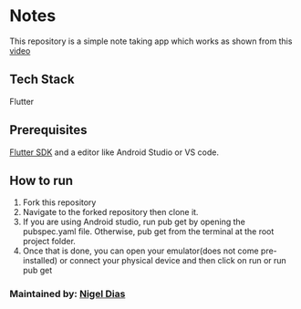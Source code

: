 # Notes

This repository is a simple note taking app which works as shown from this [video](https://drive.google.com/file/d/17DlkT_nGWSvbC1_Ct5cnbM6yfGN7MaCo/view)

## Tech Stack

Flutter

## Prerequisites

[Flutter SDK](https://docs.flutter.dev/get-started/install) and a editor like Android Studio or VS code.

## How to run

1. Fork this repository
2. Navigate to the forked repository then clone it.
3. If you are using Android studio, run pub get by opening the pubspec.yaml file. Otherwise, pub get from the terminal at the root project folder.
4. Once that is done, you can open your emulator(does not come pre-installed) or connect your physical device and then click on run or run pub get

### Maintained by: [Nigel Dias](https://github.com/nigeldias27)
